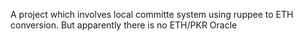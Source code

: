A project which involves local committe system using ruppee to ETH conversion. But apparently there is no ETH/PKR Oracle